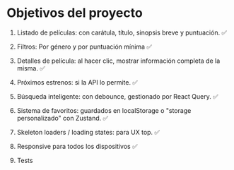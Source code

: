 # Objetivos del proyecto

1. Listado de películas: con carátula, título, sinopsis breve y puntuación. ✅

2. Filtros: Por género y por puntuación mínima ✅

3. Detalles de película: al hacer clic, mostrar información completa de la misma. ✅

4. Próximos estrenos: si la API lo permite. ✅

5. Búsqueda inteligente: con debounce, gestionado por React Query. ✅

6. Sistema de favoritos: guardados en localStorage o "storage personalizado" con Zustand. ✅

7. Skeleton loaders / loading states: para UX top. ✅

8. Responsive para todos los dispositivos ✅

9. Tests